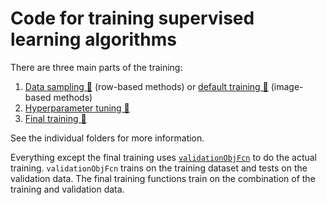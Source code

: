 # Code for training supervised learning algorithms

There are three main parts of the training:
1. [Data sampling 📁](data-sampling) (row-based methods) or [default training 📁](cnn2d-default-training) (image-based methods)
2. [Hyperparameter tuning 📁](hyperparameter-tuning)
3. [Final training 📁](final-training)

See the individual folders for more information.

Everything except the final training uses [`validationObjFcn`](validationObjFcn.m) to do the actual training. `validationObjFcn` trains on the training dataset and tests on the validation data. The final training functions train on the combination of the training and validation data.
